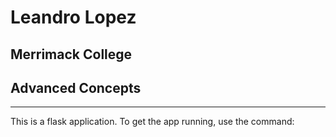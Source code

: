 # Leandro Lopez  
## Merrimack College  
## Advanced Concepts  
  
---
This is a flask application. To get the app running, use the command:
